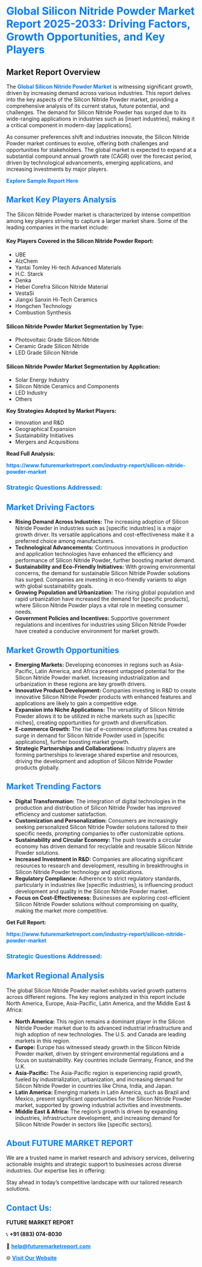 <h1 style="color: #007BFF;">Global Silicon Nitride Powder Market Report 2025-2033: Driving Factors, Growth Opportunities, and Key Players</h1>

<section id="overview">
<h2>Market Report Overview</h2>
<p>The <a href="https://www.futuremarketreport.com/industry-report/silicon-nitride-powder-market" style="color: #007BFF; text-decoration: none;"><strong>Global Silicon Nitride Powder Market</strong></a> is witnessing significant growth, driven by increasing demand across various industries. This report delves into the key aspects of the Silicon Nitride Powder market, providing a comprehensive analysis of its current status, future potential, and challenges. The demand for Silicon Nitride Powder has surged due to its wide-ranging applications in industries such as [insert industries], making it a critical component in modern-day [applications].</p>
<p>As consumer preferences shift and industries innovate, the Silicon Nitride Powder market continues to evolve, offering both challenges and opportunities for stakeholders. The global market is expected to expand at a substantial compound annual growth rate (CAGR) over the forecast period, driven by technological advancements, emerging applications, and increasing investments by major players.</p>
</section>

<section id="overview">
<p><a href="https://www.futuremarketreport.com/request-sample/reportId=60714" style="color: #007BFF; text-decoration: none;"><strong>Explore Sample Report Here</strong></a></p>
</section>

<section id="key-players">
<h2 style="color: #007BFF;">Market Key Players Analysis</h2>
<p>The Silicon Nitride Powder market is characterized by intense competition among key players striving to capture a larger market share. Some of the leading companies in the market include:</p>
<h4>Key Players Covered in the Silicon Nitride Powder Report:</h4>
<ul><li>UBE</li><li>AlzChem</li><li>Yantai Tomley Hi-tech Advanced Materials</li><li>H.C. Starck</li><li>Denka</li><li>Hebei Corefra Silicon Nitride Material</li><li>VestaSi</li><li>Jiangxi Sanxin Hi-Tech Ceramics</li><li>Hongchen Technology</li><li>Combustion Synthesis</li></ul>
<h4>Silicon Nitride Powder Market Segmentation by Type:</h4>
<ul><li>Photovoltaic Grade Silicon Nitride</li><li>Ceramic Grade Silicon Nitride</li><li>LED Grade Silicon Nitride</li></ul>

<h4>Silicon Nitride Powder Market Segmentation by Application:</h4>
<ul><li>Solar Energy Industry</li><li>Silicon Nitride Ceramics and Components</li><li>LED Industry</li><li>Others</li></ul>
<p><strong>Key Strategies Adopted by Market Players:</strong></p>
<ul>
<li>Innovation and R&D</li>
<li>Geographical Expansion</li>
<li>Sustainability Initiatives</li>
<li>Mergers and Acquisitions</li>
</ul>
</section>

<section>
<p><strong>Read Full Analysis: </strong></p><a href="https://www.futuremarketreport.com/industry-report/silicon-nitride-powder-market" style="color: #007BFF; text-decoration: none;"><strong>https://www.futuremarketreport.com/industry-report/silicon-nitride-powder-market</strong></a>
<h3 style="color: #007BFF;">Strategic Questions Addressed:</h3>
</section>

<section id="driving-factors">
<h2 style="color: #007BFF;">Market Driving Factors</h2>
<ul>
<li><strong>Rising Demand Across Industries:</strong> The increasing adoption of Silicon Nitride Powder in industries such as [specific industries] is a major growth driver. Its versatile applications and cost-effectiveness make it a preferred choice among manufacturers.</li>
<li><strong>Technological Advancements:</strong> Continuous innovations in production and application technologies have enhanced the efficiency and performance of Silicon Nitride Powder, further boosting market demand.</li>
<li><strong>Sustainability and Eco-Friendly Initiatives:</strong> With growing environmental concerns, the demand for sustainable Silicon Nitride Powder solutions has surged. Companies are investing in eco-friendly variants to align with global sustainability goals.</li>
<li><strong>Growing Population and Urbanization:</strong> The rising global population and rapid urbanization have increased the demand for [specific products], where Silicon Nitride Powder plays a vital role in meeting consumer needs.</li>
<li><strong>Government Policies and Incentives:</strong> Supportive government regulations and incentives for industries using Silicon Nitride Powder have created a conducive environment for market growth.</li>
</ul>
</section>

<section id="growth-opportunities">
<h2 style="color: #007BFF;">Market Growth Opportunities</h2>
<ul>
<li><strong>Emerging Markets:</strong> Developing economies in regions such as Asia-Pacific, Latin America, and Africa present untapped potential for the Silicon Nitride Powder market. Increasing industrialization and urbanization in these regions are key growth drivers.</li>
<li><strong>Innovative Product Development:</strong> Companies investing in R&D to create innovative Silicon Nitride Powder products with enhanced features and applications are likely to gain a competitive edge.</li>
<li><strong>Expansion into Niche Applications:</strong> The versatility of Silicon Nitride Powder allows it to be utilized in niche markets such as [specific niches], creating opportunities for growth and diversification.</li>
<li><strong>E-commerce Growth:</strong> The rise of e-commerce platforms has created a surge in demand for Silicon Nitride Powder used in [specific applications], further boosting market growth.</li>
<li><strong>Strategic Partnerships and Collaborations:</strong> Industry players are forming partnerships to leverage shared expertise and resources, driving the development and adoption of Silicon Nitride Powder products globally.</li>
</ul>
</section>

<section id="trending-factors">
<h2 style="color: #007BFF;">Market Trending Factors</h2>
<ul>
<li><strong>Digital Transformation:</strong> The integration of digital technologies in the production and distribution of Silicon Nitride Powder has improved efficiency and customer satisfaction.</li>
<li><strong>Customization and Personalization:</strong> Consumers are increasingly seeking personalized Silicon Nitride Powder solutions tailored to their specific needs, prompting companies to offer customizable options.</li>
<li><strong>Sustainability and Circular Economy:</strong> The push towards a circular economy has driven demand for recyclable and reusable Silicon Nitride Powder solutions.</li>
<li><strong>Increased Investment in R&D:</strong> Companies are allocating significant resources to research and development, resulting in breakthroughs in Silicon Nitride Powder technology and applications.</li>
<li><strong>Regulatory Compliance:</strong> Adherence to strict regulatory standards, particularly in industries like [specific industries], is influencing product development and quality in the Silicon Nitride Powder market.</li>
<li><strong>Focus on Cost-Effectiveness:</strong> Businesses are exploring cost-efficient Silicon Nitride Powder solutions without compromising on quality, making the market more competitive.</li>
</ul>
</section>

<section>
<p><strong>Get Full Report: </strong></p><a href="https://www.futuremarketreport.com/industry-report/silicon-nitride-powder-market" style="color: #007BFF; text-decoration: none;"><strong>https://www.futuremarketreport.com/industry-report/silicon-nitride-powder-market</strong></a>
<h3 style="color: #007BFF;">Strategic Questions Addressed:</h3>
</section>


<section id="regional-analysis">
<h2 style="color: #007BFF;">Market Regional Analysis</h2>
<p>The global Silicon Nitride Powder market exhibits varied growth patterns across different regions. The key regions analyzed in this report include North America, Europe, Asia-Pacific, Latin America, and the Middle East & Africa:</p>
<ul>
<li><strong>North America:</strong> This region remains a dominant player in the Silicon Nitride Powder market due to its advanced industrial infrastructure and high adoption of new technologies. The U.S. and Canada are leading markets in this region.</li>
<li><strong>Europe:</strong> Europe has witnessed steady growth in the Silicon Nitride Powder market, driven by stringent environmental regulations and a focus on sustainability. Key countries include Germany, France, and the U.K.</li>
<li><strong>Asia-Pacific:</strong> The Asia-Pacific region is experiencing rapid growth, fueled by industrialization, urbanization, and increasing demand for Silicon Nitride Powder in countries like China, India, and Japan.</li>
<li><strong>Latin America:</strong> Emerging markets in Latin America, such as Brazil and Mexico, present significant opportunities for the Silicon Nitride Powder market, supported by growing industrial activities and investments.</li>
<li><strong>Middle East & Africa:</strong> The region’s growth is driven by expanding industries, infrastructure development, and increasing demand for Silicon Nitride Powder in sectors like [specific sectors].</li>
</ul>
</section>

<footer>
<h2 style="color: #007BFF;">About FUTURE MARKET REPORT</h2>
<p>We are a trusted name in market research and advisory services, delivering actionable insights and strategic support to businesses across diverse industries. Our expertise lies in offering:</p>

<p>Stay ahead in today’s competitive landscape with our tailored research solutions.</p>

<h2 style="color: #007BFF;">Contact Us:</h2>
<p><strong>FUTURE MARKET REPORT</strong></p>
<p>📞 <strong>+91 (883) 074-8030</strong></p>
<p>📧 <strong><a href="mailto:help@futuremarketreport.com" style="color: #007BFF;">help@futuremarketreport.com</a></strong></p>
<p>🌐 <strong><a href="https://www.futuremarketreport.com/" style="color: #007BFF;">Visit Our Website</a></strong></p>
</footer>